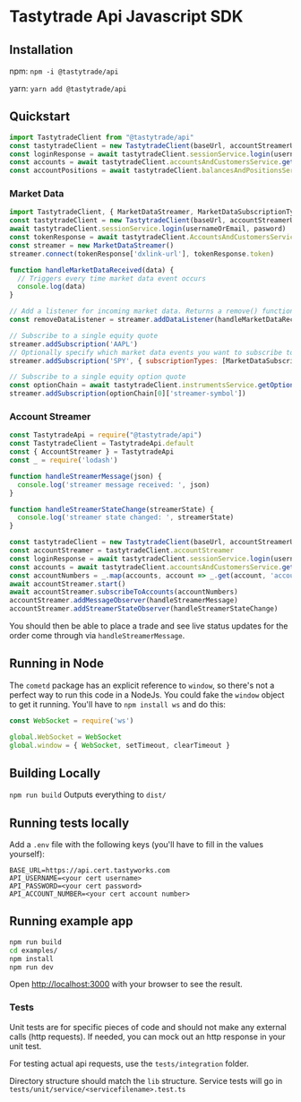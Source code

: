 # Tastytrade Api Javascript SDK

## Installation
npm:
`npm -i @tastytrade/api`

yarn:
`yarn add @tastytrade/api`

## Quickstart
```js
import TastytradeClient from "@tastytrade/api"
const tastytradeClient = new TastytradeClient(baseUrl, accountStreamerUrl)
const loginResponse = await tastytradeClient.sessionService.login(usernameOrEmail, pasword)
const accounts = await tastytradeClient.accountsAndCustomersService.getCustomerAccounts()
const accountPositions = await tastytradeClient.balancesAndPositionsService.getPositionsList(accounts[0].accounts['account-number'])
```

### Market Data
```js
import TastytradeClient, { MarketDataStreamer, MarketDataSubscriptionType } from "@tastytrade-api"
const tastytradeClient = new TastytradeClient(baseUrl, accountStreamerUrl)
await tastytradeClient.sessionService.login(usernameOrEmail, pasword)
const tokenResponse = await tastytradeClient.AccountsAndCustomersService.getApiQuoteToken()
const streamer = new MarketDataStreamer()
streamer.connect(tokenResponse['dxlink-url'], tokenResponse.token)

function handleMarketDataReceived(data) {
  // Triggers every time market data event occurs
  console.log(data)
}

// Add a listener for incoming market data. Returns a remove() function that removes the listener from the quote streamer
const removeDataListener = streamer.addDataListener(handleMarketDataReceived)

// Subscribe to a single equity quote
streamer.addSubscription('AAPL')
// Optionally specify which market data events you want to subscribe to
streamer.addSubscription('SPY', { subscriptionTypes: [MarketDataSubscriptionType.Quote] })

// Subscribe to a single equity option quote
const optionChain = await tastytradeClient.instrumentsService.getOptionChain('AAPL')
streamer.addSubscription(optionChain[0]['streamer-symbol'])
```

### Account Streamer
```js
const TastytradeApi = require("@tastytrade/api")
const TastytradeClient = TastytradeApi.default
const { AccountStreamer } = TastytradeApi
const _ = require('lodash')

function handleStreamerMessage(json) {
  console.log('streamer message received: ', json)
}

function handleStreamerStateChange(streamerState) {
  console.log('streamer state changed: ', streamerState)
}

const tastytradeClient = new TastytradeClient(baseUrl, accountStreamerUrl)
const accountStreamer = tastytradeClient.accountStreamer
const loginResponse = await tastytradeClient.sessionService.login(usernameOrEmail, password)
const accounts = await tastytradeClient.accountsAndCustomersService.getCustomerAccounts()
const accountNumbers = _.map(accounts, account => _.get(account, 'account.account-number'))
await accountStreamer.start()
await accountStreamer.subscribeToAccounts(accountNumbers)
accountStreamer.addMessageObserver(handleStreamerMessage)
accountStreamer.addStreamerStateObserver(handleStreamerStateChange)
```

You should then be able to place a trade and see live status updates for the order come through via `handleStreamerMessage`.

## Running in Node
The `cometd` package has an explicit reference to `window`, so there's not a perfect way to run this code in a NodeJs. You could fake the `window` object to get it running. You'll have to `npm install ws` and do this:

```js
const WebSocket = require('ws')

global.WebSocket = WebSocket
global.window = { WebSocket, setTimeout, clearTimeout }
```

## Building Locally
`npm run build`
Outputs everything to `dist/`

## Running tests locally
Add a `.env` file with the following keys (you'll have to fill in the values yourself):

```
BASE_URL=https://api.cert.tastyworks.com
API_USERNAME=<your cert username>
API_PASSWORD=<your cert password>
API_ACCOUNT_NUMBER=<your cert account number>
```

## Running example app
```sh
npm run build
cd examples/
npm install
npm run dev
```

Open [http://localhost:3000](http://localhost:3000) with your browser to see the result.

### Tests
Unit tests are for specific pieces of code and should not make any external calls (http requests). If needed, you can mock out an http response in your unit test.

For testing actual api requests, use the `tests/integration` folder.

Directory structure should match the `lib` structure. Service tests will go in `tests/unit/service/<servicefilename>.test.ts`

